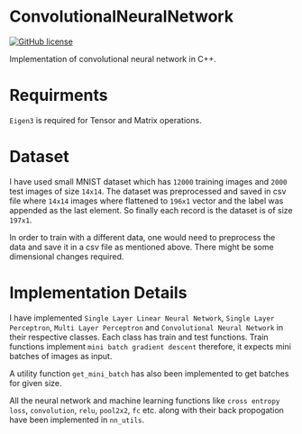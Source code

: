 # ConvolutionalNeuralNetwork
[![GitHub license](https://img.shields.io/github/license/Abhinav275/ConvolutionalNeuralNetwork)](https://github.com/Abhinav275/ConvolutionalNeuralNetwork/blob/master/LICENSE)

Implementation of convolutional neural network in C++.

# Requirments
```Eigen3``` is required for Tensor and Matrix operations.

# Dataset
I have used small MNIST dataset which has ```12000``` training images and ```2000``` test images of size ```14x14```. The dataset was preprocessed and saved in csv file where ```14x14``` images where flattened to ```196x1``` vector and the label was appended as the last element. So finally each record is the dataset is of size ```197x1```.

In order to train with a different data, one would need to preprocess the data and save it in a csv file as mentioned above. There might be some dimensional changes required. 

# Implementation Details
I have implemented ```Single Layer Linear Neural Network```, ```Single Layer Perceptron```, ```Multi Layer Perceptron``` and ```Convolutional Neural Network``` in their respective classes. Each class has train and test functions. Train functions implement ```mini batch gradient descent``` therefore, it expects mini batches of images as input.

A utility function ```get_mini_batch``` has also been implemented to get batches for given size.

All the neural network and machine learning functions like ```cross entropy loss```, ```convolution```, ```relu```, ```pool2x2```, ```fc``` etc. along with their back propogation have been implemented in ```nn_utils```.
